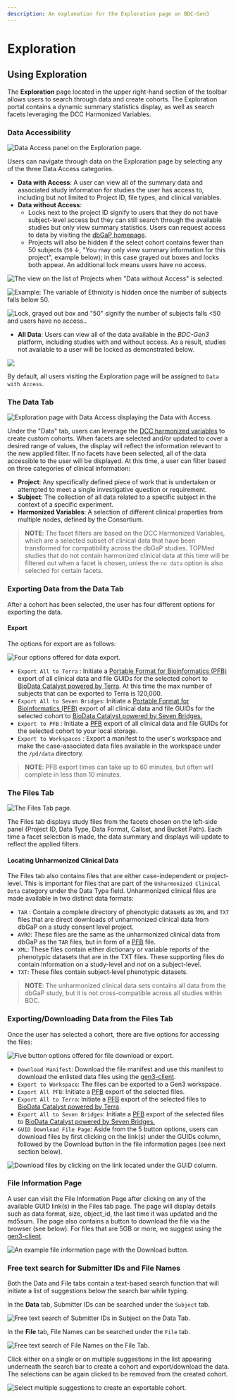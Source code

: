 ```yaml
---
description: An explanation for the Exploration page on BDC-Gen3
---
```


# Exploration

## Using Exploration

The **Exploration** page located in the upper right-hand section of the toolbar allows users to search through data and create cohorts. The Exploration portal contains a dynamic summary statistics display, as well as search facets leveraging the DCC Harmonized Variables.&#x20;

### Data Accessibility

![Data Access panel on the Exploration page.](../../../.gitbook/assets/BDC_Dec20_Expl_Access.png)

Users can navigate through data on the Exploration page by selecting any of the three Data Access categories.

* **Data with Access**: A user can view all of the summary data and associated study information for studies the user has access to, including but not limited to Project ID, file types, and clinical variables.&#x20;
* **Data without Access**:&#x20;
  * Locks next to the project ID signify to users that they do not have subject-level access but they can still search through the available studies but only view summary statistics. Users can request access to data by visiting the [dbGaP homepage](https://dbgap.ncbi.nlm.nih.gov/). &#x20;
  * Projects will also be hidden if the select cohort contains fewer than 50 subjects (`50` ↓, "You may only view summary information for this project", example below); in this case grayed out boxes and locks both appear. An additional lock means users have no access.

![The view on the list of Projects when "Data without Access" is selected.](../../../.gitbook/assets/BDC_Dec20_Expl_Acess_3.png)

![Example: The variable of Ethnicity is hidden once the number of subjects falls below 50.](../../../.gitbook/assets/BDC_Dec20_Expl_Access_6.png)

![Lock, grayed out box and "50" signify the number of subjects falls <50 and users have no access..](../../../.gitbook/assets/BDC_Dec20_Expl_Access_4.png)

* **All Data**: Users can view all of the data available in the _BDC-Gen3_ platform, including studies with and without access. As a result, studies not available to a user will be locked as demonstrated below.

![](../../../.gitbook/assets/restricted_data_set_access.png)

By default, all users visiting the Exploration page will be assigned to `Data with Access`.

### The Data Tab

![Exploration page with Data Access displaying the Data with Access.](../../../.gitbook/assets/BDC_Dec20_Expl_Datatab.png)

Under the "Data" tab, users can leverage the [DCC harmonized variables](https://chs-nhlbi.org/sites/chs-nhlbi.org/files/page/Stilp_topmed_pheno_harmonization_ccc_portland_2017-03-11.pdf) to create custom cohorts. When facets are selected and/or updated to cover a desired range of values, the display will reflect the information relevant to the new applied filter. If no facets have been selected, all of the data accessible to the user will be displayed. At this time, a user can filter based on three categories of clinical information:

* **Project**: Any specifically defined piece of work that is undertaken or attempted to meet a single investigative question or requirement.
* **Subject**: The collection of all data related to a specific subject in the context of a specific experiment.
* **Harmonized Variables**: A selection of different clinical properties from multiple nodes, defined by the Consortium.

> **NOTE**: The facet filters are based on the DCC Harmonized Variables, which are a selected subset of clinical data that have been transformed for compatibility across the dbGaP studies. TOPMed studies that do not contain harmonized clinical data at this time will be filtered out when a facet is chosen, unless the `no data` option is also selected for certain facets.

### Exporting Data from the Data Tab

After a cohort has been selected, the user has four different options for exporting the data.

#### Export

The options for export are as follows:

![Four options offered for data export.](../../../.gitbook/assets/BDC_Dec20_Expl_Datatab_export.png)

* `Export All to Terra` :  Initiate a [Portable Format for Bioinformatics (PFB)](pfb-files.md#what-is-a-portable-format-for-bioinformatics-pfb) export of all clinical data and file GUIDs for the selected cohort to [BioData Catalyst powered by Terra](https://terra.biodatacatalyst.nhlbi.nih.gov/). At this time the max number of subjects that can be exported to Terra is 120,000.
* `Export All to Seven Bridges`: Initiate a [Portable Format for Bioinformatics (PFB)](pfb-files.md#what-is-a-portable-format-for-bioinformatics-pfb) export of all clinical data and file GUIDs for the selected cohort to [BioData Catalyst powered by Seven Bridges. ](https://platform.sb.biodatacatalyst.nhlbi.nih.gov/)
* `Export to PFB` : Initiate a [PFB](./) export of all clinical data and file GUIDs for the selected cohort to your local storage.
* `Export to Workspaces` : Export a manifest to the user's workspace and make the case-associated data files available in the workspace under the `/pd/data` directory.

> **NOTE**: PFB export times can take up to 60 minutes, but often will complete in less than 10 minutes.&#x20;

### The Files Tab

![The Files Tab page.](<../../../.gitbook/assets/BDC_Dec20_Expl_Filetab (1).png>)

The Files tab displays study files from the facets chosen on the left-side panel (Project ID, Data Type, Data Format, Callset, and Bucket Path). Each time a facet selection is made, the data summary and displays will update to reflect the applied filters.

#### Locating Unharmonized Clinical Data

The Files tab also contains files that are either case-independent or project-level. This is important for files that are part of the `Unharmonized Clinical Data` category under the Data Type field. Unharmonized clinical files are made available in two distinct data formats:&#x20;

* `TAR` : Contain a complete directory of phenotypic datasets as `XML` and `TXT` files that are direct downloads of unharmonized clinical data from dbGaP on a study consent level project.&#x20;
* `AVRO`: These files are the same as the unharmonized clinical data from dbGaP as the `TAR` files, but in form of a [PFB](pfb-files.md#what-is-a-portable-format-for-bioinformatics-pfb) file.
* `XML`: These files contain either dictionary or variable reports of the phenotypic datasets that are in the TXT files. These supporting files do contain information on a study-level and _not_ on a subject-level.
* `TXT`: These files contain subject-level phenotypic datasets.

> **NOTE**: The unharmonized clinical data sets contains all data from the dbGaP study, but it is not cross-compatible across all studies within BDC.&#x20;

### Exporting/Downloading Data from the Files Tab

Once the user has selected a cohort, there are five options for accessing the files:&#x20;

![Five button options offered for file download or export. ](../../../.gitbook/assets/BDC_Dec20_Expl_Filetab_export.png)

* `Download Manifest`: Download the file manifest and use this manifest to download the enlisted data files using the [gen3-client](https://gen3.org/resources/user/gen3-client/).&#x20;
* `Export to Workspace`: The files can be exported to a Gen3 workspace.
* `Export All PFB`: Initiate a [PFB](./) export of the selected files.
* `Export All to Terra`: Initiate a [PFB](./) export of the selected files to [BioData Catalyst powered by Terra](https://terra.biodatacatalyst.nhlbi.nih.gov/).&#x20;
* `Export All to Seven Bridges`: Initiate a [PFB](./) export of the selected files to [BioData Catalyst powered by Seven Bridges. ](https://platform.sb.biodatacatalyst.nhlbi.nih.gov/)
* `GUID Download File Page`:  Aside from the 5 button options, users can download files by first clicking on the link(s) under the GUIDs column, followed by the Download button in the file information pages (see next section below).

![Download files by clicking on the link located under the GUID column.](../../../.gitbook/assets/BDC_Dec20_Expl_Filetab_downloadGUID.png)

### File Information Page

A user can visit the File Information Page after clicking on any of the available GUID link(s) in the Files tab page. The page will display details such as data format, size, object\_id, the last time it was updated and the md5sum. The page also contains a button to download the file via the browser (see below). For files that are 5GB or more, we suggest using the [gen3-client](https://gen3.org/resources/user/gen3-client/).

![An example file information page with the Download button.](../../../.gitbook/assets/BDC_Dec20_Expl_Filetab_GUID.png)

### Free text search for Submitter IDs and File Names

Both the Data and File tabs contain a text-based search function that will initiate a list of suggestions below the search bar while typing.

In the **Data** tab, Submitter IDs can be searched under the `Subject` tab.&#x20;

![Free text search of Submitter IDs in Subject on the Data Tab.](../../../.gitbook/assets/BDC_Dec20_Expl_Datatab_FTS.png)

In the **File** tab, File Names can be searched under the `File` tab.&#x20;

![Free text search of File Names on the File Tab.](../../../.gitbook/assets/BDC_Dec20_Expl_Filetab_FTS.png)

Click either on a single or on multiple suggestions in the list appearing underneath the search bar to create a cohort and export/download the data. The selections can be again clicked to be removed from the created cohort.&#x20;

![Select multiple suggestions to create an exportable cohort.](../../../.gitbook/assets/BDC_Dec20_Expl_Filetab_FTS_2.png)
